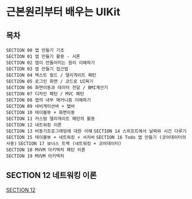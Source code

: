 # 근본원리부터 배우는 UIKit

## 목차

`SECTION 00 앱 만들기 기초`  
`SECTION 01 앱 만들기 활용 - 서론`  
`SECTION 02 앱이 만들어지는 원리 이해하기`  
`SECTION 03 앱 만들기 접근법`  
`SECTION 04 텍스트 필드 / 델리게이트 패턴`  
`SECTION 05 로그인 화면 / 코드로 UI짜기`  
`SECTION 06 화면이동과 데이터 전달 / BMI계산기`  
`SECTION 07 디자인 패턴 / MVC 패턴`   
`SECTION 08 앱의 내부 매커니즘 이해하기`  
`SECTION 09 네비게이션바 + 탭바`  
`SECTION 10 테이블뷰 + 화면이동`  
`SECTION 11 커스텀 델리게이트 패턴의 활용`  
`SECTION 12 네트워킹 이론`   
`SECTION 13 비동기프로그래밍에 대한 이해`
`SECTION 14 스위프트에서 날짜와 시간 다루기`
`SECTION 15 테이블뷰 + 네트워킹 + 서치바`
`SECTION 16 Todo 앱 만들기 (코어데이터의 사용)`
`SECTION 17 보너스 트랙 (네트워킹 + 코어데이터)`  
`SECTION 18 MVVM 아키텍처 패턴 이론`  
`SECTION 19 MVVM 아키텍처`  

## SECTION 12 네트워킹 이론  

[SECTION 12](https://github.com/Seo-garden/Allen-UIKit/blob/main/section12/Network.md)
